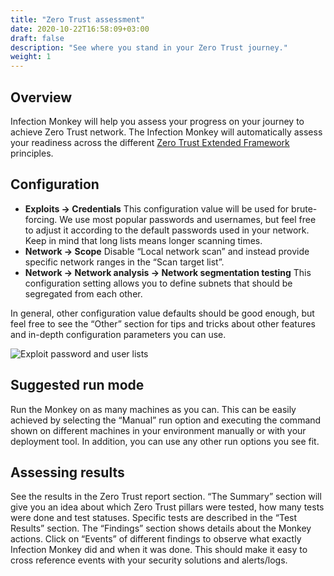```yaml
---
title: "Zero Trust assessment"
date: 2020-10-22T16:58:09+03:00
draft: false
description: "See where you stand in your Zero Trust journey."
weight: 1
---
```


## Overview 

Infection Monkey will help you assess your progress on your journey to achieve Zero Trust network. 
The Infection Monkey will automatically assess your readiness across the different 
[Zero Trust Extended Framework](https://www.forrester.com/report/The+Zero+Trust+eXtended+ZTX+Ecosystem/-/E-RES137210) principles.

## Configuration

- **Exploits -> Credentials** This configuration value will be used for brute-forcing. We use most popular passwords 
and usernames, but feel free to adjust it according to the default passwords used in your network. 
Keep in mind that long lists means longer scanning times.
- **Network -> Scope** Disable “Local network scan” and instead provide specific network ranges in the “Scan target list”.
- **Network -> Network analysis -> Network segmentation testing** This configuration setting allows you to define 
subnets that should be segregated from each other.

In general, other configuration value defaults should be good enough, but feel free to see the “Other” section 
for tips and tricks about other features and in-depth configuration parameters you can use.

![Exploit password and user lists](/images/usage/scenarios/user-password-lists.png "Exploit password and user lists")

## Suggested run mode

Run the Monkey on as many machines as you can. This can be easily achieved by selecting the “Manual” run option and 
executing the command shown on different machines in your environment manually or with your deployment tool. 
In addition, you can use any other run options you see fit. 

## Assessing results

See the results in the Zero Trust report section. “The Summary” section will give you an idea about which Zero Trust 
pillars were tested, how many tests were done and test statuses. Specific tests are described in the “Test Results” 
section. The “Findings” section shows details about the Monkey actions. Click on “Events” of different findings to 
observe what exactly Infection Monkey did and when it was done. This should make it easy to cross reference events 
with your security solutions and alerts/logs.

